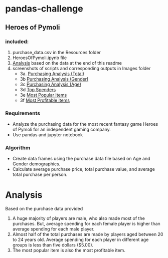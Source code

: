 # pandas-challenge
 
## Heroes of Pymoli

### included:
1. purchase_data.csv in the Resources folder
2. HeroesOfPymoli.ipynb file
3. [Analysis](https://github.com/tratnikc/pandas-challenge/blob/main/pandas-challenge%20analysis.txt) based on the data at the end of this readme 
4. screenshots of scripts and corresponding outputs in Images folder
   * 3a. [Purchasing Analysis (Total)](https://github.com/tratnikc/pandas-challenge/blob/main/HeroesOfPymoli/Images/Purchasing%20Analysis%20(Total).png)
   * 3b [Purchasing Analysis (Gender)](https://github.com/tratnikc/pandas-challenge/blob/main/HeroesOfPymoli/Images/Purchasing%20Analysis%20(Gender)%20-%20output.png)
   * 3c [Purchasing Analysis (Age)](https://github.com/tratnikc/pandas-challenge/blob/main/HeroesOfPymoli/Images/Purchasing%20Analysis%20(Age)%20-%20output.png)
   * 3d [Top Spenders](https://github.com/tratnikc/pandas-challenge/blob/main/HeroesOfPymoli/Images/Top%20Spenders%20-%20output.png)
   * 3e [Most Popular Items](https://github.com/tratnikc/pandas-challenge/blob/main/HeroesOfPymoli/Images/Most%20Popular%20Items%20-%20output.png)
   * 3f  [Most Profitable items](https://github.com/tratnikc/pandas-challenge/blob/main/HeroesOfPymoli/Images/Most%20Profitable%20Items.png)
  
### Requirements
* Analyze the purchasing data for the most recent fantasy game Heroes of Pymoli for an independent gaming company.
* Use pandas and jupyter notebook

### Algorithm
* Create data frames using the purchase data file based on Age and Gender demographics.
* Calculate average purchase price, total purchase value, and average total purchase per person.


# Analysis
Based on the purchase data provided
1. A huge majority of players are male, who also made most of the purchases. But, average spending for each female player is higher than average spending for each male player.
2. Almost half of the total purchases are made by players aged between 20 to 24 years old. Average spending for each player in different age groups is less than five dollars ($5.00).
3. The most popular item is also the most profitable item.

